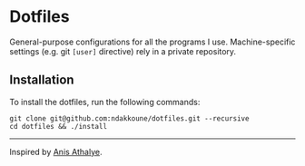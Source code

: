 # Dotfiles

General-purpose configurations for all the programs I use. Machine-specific settings (e.g. git `[user]` directive) rely in a private repository.

## Installation

To install the dotfiles, run the following commands:

```
git clone git@github.com:ndakkoune/dotfiles.git --recursive 
cd dotfiles && ./install
```
---

Inspired by [Anis Athalye](https://github.com/anishathalye).
